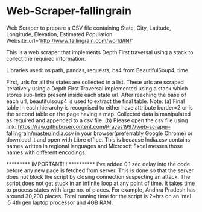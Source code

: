 # Web-Scraper-fallingrain
Web Scraper to prepare a CSV file containing State, City, Latitude, Longitude, Elevation, Estimated Population.
Website_url='http://www.fallingrain.com/world/IN/'

This is a web scraper that implements Depth First traversal using a stack to collect the required information.

Libraries used:
os.path, pandas, requests, bs4 from BeautifulSoup4, time.

First, urls for all the states are collected in a list.
These urls are scraped iteratively using a Depth First Traversal implemented using a stack which stores sub-links present inside each state url.
After reaching the base of each url, beautifulsoup4 is used to extract the final table.
Note: 
(a) Final table in each hierarchy is recognised to either have attribute border=2 or is the second table on the page having a map.
Collected data is manipulated as required and appended to a csv file.
(b) Please open the csv file using link: https://raw.githubusercontent.com/Prayas1997/web-scraper-fallingrain/master/India.csv in your browser(preferrably Google Chrome) or download it and open with Libre office. This is because India.csv contains names written in regional languages and Microsoft Excel messes those names with different encodings.


********* IMPORTANT!!! **********
I've added 0.1 sec delay into the code before any new page is fetched from server. This is done so that the server does not block the script by closing connection suspecting an attack. The script does not get stuck in an infinite loop at any point of time. It takes time to process states with large no. of places. For example, Andhra Pradesh has around 30,200 places. Total running time for the script is 2+hrs on an intel i5 4th gen laptop processor and 4GB RAM. 
